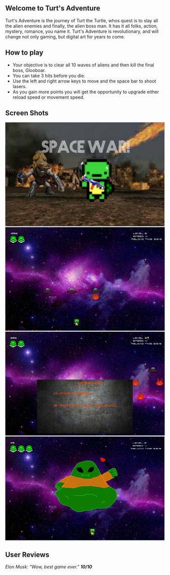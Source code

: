 ## Welcome to Turt's Adventure
Turt's Adventure is the journey of Turt the Turtle, whos quest is to slay all the alien enemies and finally, the alien boss man. It has it all folks, action, mystery, romance, you name it. Turt's Adventure is revolutionary, and will change not only gaming, but digital art for years to come.

## How to play
* Your objective is to clear all 10 waves of aliens and then kill the final boss, Glooboar. 
* You can take 3 hits before you die.
* Use the left and right arrow keys to move and the space bar to shoot lasers.
* As you gain more points you will get the opportunity to upgrade either reload speed or movement speed.

## Screen Shots
![alt text](https://raw.githubusercontent.com/fieldsparrow2629/space_war/master/screenshots/capture0.JPG)
![alt text](https://raw.githubusercontent.com/fieldsparrow2629/space_war/master/screenshots/capture1.JPG)
![alt text](https://raw.githubusercontent.com/fieldsparrow2629/space_war/master/screenshots/capture2.JPG)
![alt text](https://raw.githubusercontent.com/fieldsparrow2629/space_war/master/screenshots/capture3.JPG)

## User Reviews
*Elon Musk: "Wow, best game ever."* **_10/10_**
